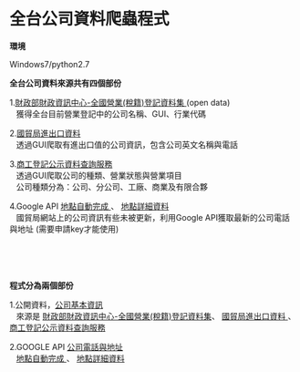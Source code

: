 ﻿


<b>﻿<h1>全台公司資料爬蟲程式</br></h1></b>

<b>環境</b><p>
Windows7/python2.7<p>
<p>
<p>
<b>全台公司資料來源共有四個部份</b>

1.<a href="http://data.gov.tw/node/9400">財政部財政資訊中心-全國營業(稅籍)登記資料集 </a>(open data)</br>
&nbsp;&nbsp;&nbsp;獲得全台目前營業登記中的公司名稱、GUI、行業代碼</br>

2.<a href="https://fbfh.trade.gov.tw/rich/text/indexfbOL.asp">國貿局進出口資料 </a></br>
&nbsp;&nbsp;&nbsp;透過GUI爬取有進出口值的公司資訊，包含公司英文名稱與電話

3.<a href = "http://findbiz.nat.gov.tw/fts/query/QueryBar/queryInit.do">商工登記公示資料查詢服務 </a></br>
&nbsp;&nbsp;&nbsp;透過GUI爬取公司的種類、營業狀態與營業項目</br>
&nbsp;&nbsp;&nbsp;公司種類分為：公司、分公司、工廠、商業及有限合夥

4.Google API
<a href="https://developers.google.com/places/web-service/autocomplete?hl=zh-tw">地點自動完成 </a>、
<a href="https://developers.google.com/places/web-service/details?hl=zh-tw">地點詳細資料 </a></br>
&nbsp;&nbsp;&nbsp;國貿局網站上的公司資訊有些未被更新，利用Google API獲取最新的公司電話與地址
(需要申請key才能使用)</br>

</br>
</br>
</br>

<b>程式分為兩個部份</b>

1.公開資料，<a href="https://github.com/shihs/taiwan-company-database/tree/master/INFO">公司基本資訊</a></br>
&nbsp;&nbsp;&nbsp;來源是
<a href="http://data.gov.tw/node/9400">財政部財政資訊中心-全國營業(稅籍)登記資料集</a>、
<a href="https://fbfh.trade.gov.tw/rich/text/indexfbOL.asp">國貿局進出口資料 </a>、
<a href = "http://findbiz.nat.gov.tw/fts/query/QueryBar/queryInit.do">商工登記公示資料查詢服務 </a>


2.GOOGLE API <a href="https://github.com/shihs/taiwan-company-database/tree/master/GOOGLE%20INFO">公司電話與地址</a></br>
&nbsp;&nbsp;&nbsp;<a href="https://developers.google.com/places/web-service/autocomplete?hl=zh-tw">地點自動完成 </a>、
<a href="https://developers.google.com/places/web-service/details?hl=zh-tw">地點詳細資料 </a></br>

</br>
</br>